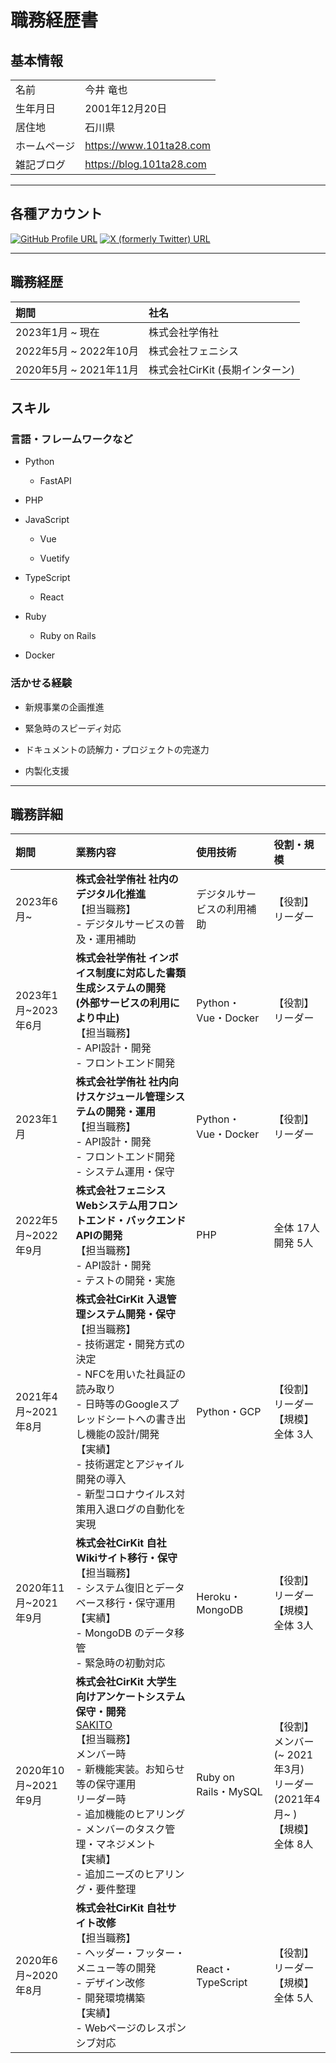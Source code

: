 # 職務経歴書

## 基本情報

|              |                          |
| :----------- | :----------------------- |
| 名前         | 今井 竜也                |
| 生年月日     | 2001年12月20日           |
| 居住地       | 石川県                   |
| ホームページ | https://www.101ta28.com  |
| 雑記ブログ   | https://blog.101ta28.com |

---
## 各種アカウント

[![GitHub Profile URL](https://img.shields.io/badge/101ta28-%2312100E.svg?&style=flat-square&logo=Github&logoColor=white)](https://github.com/101ta28)
[![X (formerly Twitter) URL](https://img.shields.io/badge/101ta28-%231DA1F2.svg?&style=flat-square&logo=X&logoColor=white&color=black)](https://twitter.com/101ta28)


---

## 職務経歴

| 期間                   | 社名                            |
| :--------------------- | :------------------------------ |
| 2023年1月 ~ 現在       | 株式会社学侑社                  |
| 2022年5月 ~ 2022年10月 | 株式会社フェニシス              |
| 2020年5月 ~ 2021年11月 | 株式会社CirKit (長期インターン) |

## スキル

### 言語・フレームワークなど

- Python

	- FastAPI

- PHP

- JavaScript

	- Vue

	- Vuetify

- TypeScript

	- React

- Ruby

	- Ruby on Rails

- Docker

### 活かせる経験

- 新規事業の企画推進

- 緊急時のスピーディ対応

- ドキュメントの読解力・プロジェクトの完遂力

- 内製化支援

---

## 職務詳細

| 期間                 | 業務内容                                                                                                                                                                                                                                                                                                      | 使用技術                   | 役割・規模                                                                             |
| :------------------- | :------------------------------------------------------------------------------------------------------------------------------------------------------------------------------------------------------------------------------------------------------------------------------------------------------------ | :------------------------- | :------------------------------------------------------------------------------------- |
| 2023年6月~           | **株式会社学侑社 社内のデジタル化推進**<br>【担当職務】<br> - デジタルサービスの普及・運用補助                                                                                                                                                                                                                | デジタルサービスの利用補助 | 【役割】 <br> リーダー                                                                 |
| 2023年1月~2023年6月  | **株式会社学侑社 インボイス制度に対応した書類生成システムの開発**<br> **(外部サービスの利用により中止)** <br>【担当職務】<br> - API設計・開発<br> - フロントエンド開発<br>                                                                                                                                    | Python・Vue・Docker <br>   | 【役割】 <br> リーダー                                                                 |
| 2023年1月            | **株式会社学侑社 社内向けスケジュール管理システムの開発・運用**<br>【担当職務】<br> - API設計・開発<br> - フロントエンド開発<br> - システム運用・保守                                                                                                                                                         | Python・Vue・Docker        | 【役割】 <br> リーダー                                                                 |
| 2022年5月~2022年9月  | **株式会社フェニシス Webシステム用フロントエンド・バックエンドAPIの開発**<br>【担当職務】<br> - API設計・開発<br> - テストの開発・実施                                                                                                                                                                        | PHP                        | 全体 17人<br> 開発 5人                                                                 |
| 2021年4月~2021年8月  | **株式会社CirKit 入退管理システム開発・保守**<br>【担当職務】<br> - 技術選定・開発方式の決定<br> - NFCを用いた社員証の読み取り<br> - 日時等のGoogleスプレッドシートへの書き出し機能の設計/開発<br>【実績】<br> - 技術選定とアジャイル開発の導入<br> - 新型コロナウイルス対策用入退ログの自動化を実現          | Python・GCP                | 【役割】<br> リーダー<br> 【規模】<br> 全体 3人                                        |
| 2020年11月~2021年9月 | **株式会社CirKit 自社Wikiサイト移行・保守**<br>【担当職務】<br> - システム復旧とデータベース移行・保守運用<br> 【実績】<br> - MongoDB のデータ移管<br> - 緊急時の初動対応                                                                                                                                     | Heroku・MongoDB            | 【役割】<br> リーダー<br> 【規模】<br> 全体 3人                                        |
| 2020年10月~2021年9月 | **株式会社CirKit 大学生向けアンケートシステム保守・開発**<br> [SAKITO](https://sakito.cirkit.jp) <br>【担当職務】<br> メンバー時<br> - 新機能実装。お知らせ等の保守運用<br> リーダー時<br> - 追加機能のヒアリング<br> - メンバーのタスク管理・マネジメント<br>【実績】<br> - 追加ニーズのヒアリング・要件整理 | Ruby on Rails・MySQL       | 【役割】<br> メンバー(~ 2021年3月)<br> リーダー(2021年4月~ )<br> 【規模】<br> 全体 8人 |
| 2020年6月~2020年8月  | **株式会社CirKit 自社サイト改修**<br>【担当職務】<br> - ヘッダー・フッター・メニュー等の開発<br> - デザイン改修<br> - 開発環境構築<br>【実績】<br> - Webページのレスポンシブ対応                                                                                                                              | React・TypeScript          | 【役割】<br> リーダー<br> 【規模】<br> 全体 5人                                        |
